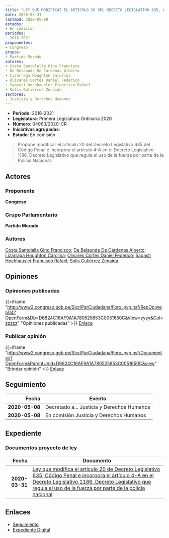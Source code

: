 ```yaml
---
title: "LEY QUE MODIFICAZ EL ARTÍCULO 20 DEL DECRETO LEGISLATIVO 635, CÓDIGO PENAL E INCORPORA EL ARTÍCULO 4-A EN EL DECRETO LEGISLATIVO 1186, DECRETO LEGISLATIVO QUE REGULA EL USO DE LA FUERZA POR PARTE DE LA POLICÍA NACIONAL"
date: 2020-03-31
lastmod: 2020-05-08
estados:
- En comisión
periodos:
- 2016-2021
proponentes:
- Congreso
grupos:
- Partido Morado
autores:
- Costa Santolalla Gino Francisco
- De Belaunde De Cárdenas Alberto
- Lizárraga Houghton Carolina
- Olivares Cortes Daniel Federico
- Sagasti Hochhausler Francisco Rafael
- Solis Gutiérrez Zenaida
sectores:
- Justicia y Derechos Humanos
---
```

- **Periodo**: 2016-2021
- **Legislatura**: Primera Legislatura Ordinaria 2020
- **Número**: 04963/2020-CR
- **Iniciativas agrupadas**: 
- **Estado**: En comisión

> Propone modificar el artículo 20 del Decreto Legislativo 635 del Código Penal e incorpora el artículo 4-A en el Decreto Legislativo 1186, Decreto Legislativo que regula el uso de la fuerza por parte de la Policía Nacional.


## Actores

### Proponente

**Congreso**

### Grupo Parlamentario

**Partido Morado**

### Autores

[Costa Santolalla Gino Francisco](mailto:mailto:gcosta@congreso.gob.pe); [De Belaunde De Cárdenas Alberto](mailto:mailto:adebelaunde@congreso.gob.pe); [Lizárraga Houghton Carolina](mailto:mailto:clizarraga@congreso.gob.pe); [Olivares Cortes Daniel Federico](mailto:mailto:dolivares@congreso.gob.pe); [Sagasti Hochhausler Francisco Rafael](mailto:mailto:fsagasti@congreso.gob.pe); [Solis Gutiérrez Zenaida](mailto:mailto:zsolis@congreso.gob.pe)

## Opiniones

### Opiniones publicadas

{{<iframe "http://www2.congreso.gob.pe/Sicr/ParCiudadana/Foro_pvp.nsf/RepOpiweb04?OpenForm&Db=D6824C16AF9A1A780525853C0051650C&View=yyyy&Col=zzzzz" "Opiniones publicadas" >}}
[Enlace](http://www2.congreso.gob.pe/Sicr/ParCiudadana/Foro_pvp.nsf/RepOpiweb04?OpenForm&Db=D6824C16AF9A1A780525853C0051650C&View=yyyy&Col=zzzzz)

### Publicar opinión

{{<iframe "http://www2.congreso.gob.pe/Sicr/ParCiudadana/Foro_pvp.nsf/Documentos?OpenForm&ParentUnid=D6824C16AF9A1A780525853C0051650C&view" "Brindar opinión" >}}
[Enlace](http://www2.congreso.gob.pe/Sicr/ParCiudadana/Foro_pvp.nsf/Documentos?OpenForm&ParentUnid=D6824C16AF9A1A780525853C0051650C&view)


## Seguimiento

| Fecha | Evento |
|------:|--------|
| **2020-05-08** | Decretado a... Justicia y Derechos Humanos |
| **2020-05-08** | En comisión Justicia y Derechos Humanos |

## Expediente

### Documentos proyecto de ley

| Fecha | Documento |
|------:|-----------|
| **2020-03-31** | [Ley que modifica el artículo 20 de Decreto Legislativo 635, Código Penal e incorpora el artículo 4-A en el Decreto Legislativo 1186, Decreto Legislativo que regula el uso de la fuerza por parte de la policía nacional](http://www.leyes.congreso.gob.pe/Documentos/2016_2021/Proyectos_de_Ley_y_de_Resoluciones_Legislativas/PL04963_20200331.pdf) |

## Enlaces

- [Seguimiento](http://www2.congreso.gob.pe/Sicr/TraDocEstProc/CLProLey2016.nsf/f7fff46988ca05b1052578e100829cc7/7d596532370b8de80525853c00583322?OpenDocument)
- [Expediente Digital](http://www2.congreso.gob.pe/Sicr/TraDocEstProc/Expvirt_2011.nsf/visbusqptramdoc1621/04963?opendocument)

